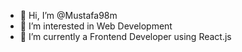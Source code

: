 - 👋 Hi, I’m @Mustafa98m
- 👀 I’m interested in Web Development
- 🌱 I’m currently a Frontend Developer using React.js
<!---
Mustafa98m/Mustafa98m is a ✨ special ✨ repository because its `README.md` (this file) appears on your GitHub profile.
You can click the Preview link to take a look at your changes.
--->
